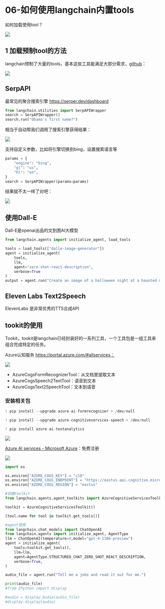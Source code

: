 # 06-如何使用langchain内置tools

如何加载使用tool？

![](https://my-img.javaedge.com.cn/javaedge-blog/2024/06/128a7490cfe007548cc4c52af15c86f0.png)

## 1 加载预制tool的方法

langchain预制了大量的tools，基本这些工具能满足大部分需求，[github](https://github.com/langchain-ai/langchain/tree/v0.1.17rc1/docs/docs/integrations/tools)：

![](https://my-img.javaedge.com.cn/javaedge-blog/2024/06/4650d87d99e252aaff4e57dda87b4606.png)

## SerpAPI

最常见的聚合搜索引擎 https://serper.dev/dashboard

```python
from langchain.utilities import SerpAPIWrapper
search = SerpAPIWrapper()
search.run("Obama's first name?")
```

相当于自动帮我们调用了搜索引擎获得结果：

![](https://my-img.javaedge.com.cn/javaedge-blog/2024/06/ce8c4886a39d6c06c62642a7d5f78241.png)

支持自定义参数，比如将引擎切换到bing，设置搜索语言等

```python
params = {
    "engine": "bing",
    "gl": "us",
    "hl": "en",
}
search = SerpAPIWrapper(params=params)
```

结果就不太一样了对吧：

![](https://my-img.javaedge.com.cn/javaedge-blog/2024/06/cb13e0201a848a7e78142210d9f05bf8.png)

## 使用Dall-E

Dall-E是openai出品的文到图AI大模型

```python
from langchain.agents import initialize_agent, load_tools

tools = load_tools(["dalle-image-generator"])
agent = initialize_agent(
    tools, 
    llm, 
    agent="zero-shot-react-description",
    verbose=True
)
output = agent.run("Create an image of a halloween night at a haunted museum")
```

## Eleven Labs Text2Speech

ElevenLabs 是非常优秀的TTS合成API

## tookit的使用

Tookit，tookit是langchain已经封装好的一系列工具，一个工具包是一组工具来组合完成特定的任务。

Azure认知服务 https://portal.azure.com/#allservices：

![](https://my-img.javaedge.com.cn/javaedge-blog/2024/06/3eb2e10a46fe7d5729f9ec2d4c56b779.png)

- AzureCogsFormRecognizerTool：从文档里提取文本
- AzureCogsSpeech2TextTool：语音到文本
- AzureCogsText2SpeechTool：文本到语音

### 安装相关包

```python
! pip install --upgrade azure-ai-formrecognizer > /dev/null

! pip install --upgrade azure-cognitiveservices-speech > /dev/null

! pip install azure-ai-textanalytics
```



![](https://my-img.javaedge.com.cn/javaedge-blog/2024/06/32c2dc65daeb940ed0f95b9e36110dd7.png)

[Azure AI services - Microsoft Azure](https://portal.azure.com/#view/Microsoft_Azure_ProjectOxford/CognitiveServicesHub/~/SpeechServices)：免费注册

![](https://my-img.javaedge.com.cn/javaedge-blog/2024/06/cbd501a111796915c10d119de27d2a4f.png)

```python
import os

os.environ["AZURE_COGS_KEY"] = "c10"
os.environ["AZURE_COGS_ENDPOINT"] = "https://eastus.api.cognitive.microsoft.com/"
os.environ["AZURE_COGS_REGION"] = "eastus"

#创建toolkit
from langchain.agents.agent_toolkits import AzureCognitiveServicesToolkit

toolkit = AzureCognitiveServicesToolkit()

[tool.name for tool in toolkit.get_tools()]

#agent使用
from langchain.chat_models import ChatOpenAI
from langchain.agents import initialize_agent, AgentType
llm = ChatOpenAI(temperature=0,model="gpt-4-1106-preview")
agent = initialize_agent(
    tools=toolkit.get_tools(),
    llm=llm,
    agent=AgentType.STRUCTURED_CHAT_ZERO_SHOT_REACT_DESCRIPTION,
    verbose=True,
)

audio_file = agent.run("Tell me a joke and read it out for me.")

print(audio_file)
#from IPython import display

#audio = display.Audio(audio_file)
#display.display(audio)
```